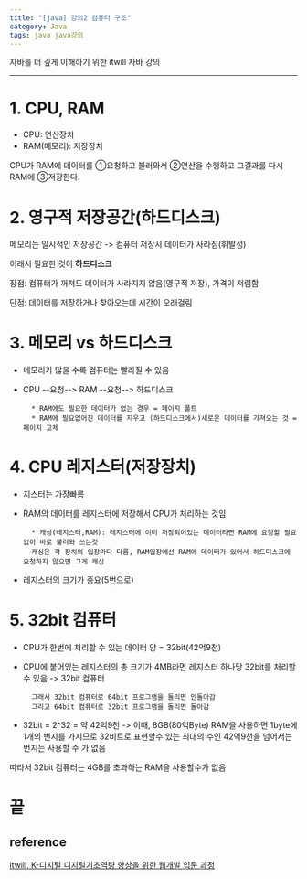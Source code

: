 ```yaml
---
title: "[java] 강의2 컴퓨터 구조"
category: Java
tags: java java강의 
---
```


자바를 더 깊게 이해하기 위한 itwill 자바 강의

-----

# 1. CPU, RAM

- CPU: 연산장치
- RAM(메모리): 저장장치

CPU가 RAM에 데이터를 ①요청하고 불러와서 ②연산을 수행하고 그결과를 다시 RAM에 ③저장한다.

# 2. 영구적 저장공간(하드디스크)

메모리는 일시적인 저장공간 -> 컴퓨터 저장시 데이터가 사라짐(휘발성)

이래서 필요한 것이 **하드디스크** 

장점: 컴퓨터가 꺼져도 데이터가 사라지지 않음(영구적 저장), 가격이 저렴함

단점: 데이터를 저장하거나 찾아오는데 시간이 오래걸림

# 3. 메모리 vs 하드디스크

- 메모리가 많을 수록 컴퓨터는 빨라질 수 있음

- CPU --요청--> RAM --요청--> 하드디스크

        * RAM에도 필요한 데이터가 없는 경우 = 페이지 폴트
        * RAM에 필요없어진 데이터를 지우고 (하드디스크에서)새로운 데이터를 가져오는 것 = 페이지 교체

# 4. CPU 레지스터(저장장치)

- 지스터는 가장빠름

- RAM의 데이터를 레지스터에 저장해서 CPU가 처리하는 것임

        * 캐싱(레지스터,RAM): 레지스터에 이미 저장되어있는 데이터라면 RAM에 요청할 필요없이 바로 불러와 쓰는것
        캐싱은 각 장치의 입장마다 다름, RAM입장에선 RAM에 데이터가 있어서 하드디스크에 요청하지 않으면 그게 캐싱

- 레지스터의 크기가 중요(5번으로)

# 5. 32bit 컴퓨터

- CPU가 한번에 처리할 수 있는 데이터 양 = 32bit(42억9천)

- CPU에 붙어있는 레지스터의 총 크기가 4MB라면 레지스터 하나당 32bit를 처리할 수 있음 -> 32bit 컴퓨터

        그래서 32bit 컴퓨터로 64bit 프로그램을 돌리면 안돌아감
        그리고 64bit 컴퓨터로 32bit 프로그램을 돌리면 돌아감

- 32bit = 2^32 = 약 42억9천 -> 이때, 8GB(80억Byte) RAM을 사용하면 1byte에 1개의 번지를 가지므로 32비트로 표현할수 있는 최대의 수인 42억9천을 넘어서는 번지는 사용할  수 가 없음

따라서 32bit 컴퓨터는 4GB를 초과하는 RAM을 사용할수가 없음

# 끝

## reference

[itwill, K-디지털 디지털기초역량 향상을 위한 웹개발 입문 과정](https://www.e-itwill.com/main/index.jsp)